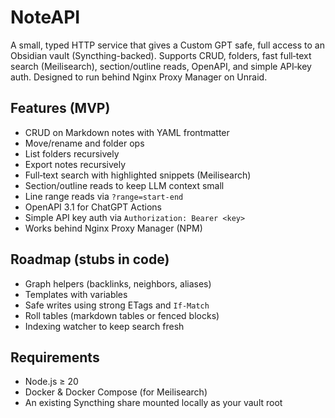 # NoteAPI


A small, typed HTTP service that gives a Custom GPT safe, full access to an Obsidian vault (Syncthing-backed). Supports CRUD, folders, fast full‑text search (Meilisearch), section/outline reads, OpenAPI, and simple API‑key auth. Designed to run behind Nginx Proxy Manager on Unraid.


## Features (MVP)
- CRUD on Markdown notes with YAML frontmatter
- Move/rename and folder ops
- List folders recursively
- Export notes recursively
- Full‑text search with highlighted snippets (Meilisearch)
- Section/outline reads to keep LLM context small
- Line range reads via `?range=start-end`
- OpenAPI 3.1 for ChatGPT Actions
- Simple API key auth via `Authorization: Bearer <key>`
- Works behind Nginx Proxy Manager (NPM)


## Roadmap (stubs in code)
- Graph helpers (backlinks, neighbors, aliases)
- Templates with variables
- Safe writes using strong ETags and `If-Match`
- Roll tables (markdown tables or fenced blocks)
- Indexing watcher to keep search fresh


## Requirements
- Node.js ≥ 20
- Docker & Docker Compose (for Meilisearch)
- An existing Syncthing share mounted locally as your vault root

